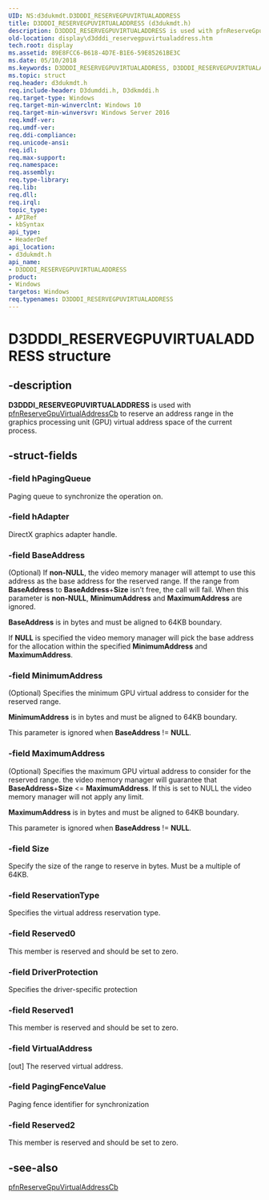 ```yaml
---
UID: NS:d3dukmdt.D3DDDI_RESERVEGPUVIRTUALADDRESS
title: D3DDDI_RESERVEGPUVIRTUALADDRESS (d3dukmdt.h)
description: D3DDDI_RESERVEGPUVIRTUALADDRESS is used with pfnReserveGpuVirtualAddressCb to reserve an address range in the graphics processing unit (GPU) virtual address space of the current process.
old-location: display\d3dddi_reservegpuvirtualaddress.htm
tech.root: display
ms.assetid: 89E8FCC6-B618-4D7E-B1E6-59E85261BE3C
ms.date: 05/10/2018
ms.keywords: D3DDDI_RESERVEGPUVIRTUALADDRESS, D3DDDI_RESERVEGPUVIRTUALADDRESS structure [Display Devices], d3dukmdt/D3DDDI_RESERVEGPUVIRTUALADDRESS, display.d3dddi_reservegpuvirtualaddress
ms.topic: struct
req.header: d3dukmdt.h
req.include-header: D3dumddi.h, D3dkmddi.h
req.target-type: Windows
req.target-min-winverclnt: Windows 10
req.target-min-winversvr: Windows Server 2016
req.kmdf-ver: 
req.umdf-ver: 
req.ddi-compliance: 
req.unicode-ansi: 
req.idl: 
req.max-support: 
req.namespace: 
req.assembly: 
req.type-library: 
req.lib: 
req.dll: 
req.irql: 
topic_type:
- APIRef
- kbSyntax
api_type:
- HeaderDef
api_location:
- d3dukmdt.h
api_name:
- D3DDDI_RESERVEGPUVIRTUALADDRESS
product:
- Windows
targetos: Windows
req.typenames: D3DDDI_RESERVEGPUVIRTUALADDRESS
---
```


# D3DDDI_RESERVEGPUVIRTUALADDRESS structure


## -description


<b>D3DDDI_RESERVEGPUVIRTUALADDRESS</b> is used with <a href="https://msdn.microsoft.com/CEDE03E1-4B0D-4839-B7D6-0826CC103C5E">pfnReserveGpuVirtualAddressCb</a> to reserve an address range in the graphics processing unit (GPU) virtual address space of the current process.


## -struct-fields




### -field hPagingQueue

Paging queue to synchronize the operation on.


### -field hAdapter

DirectX graphics adapter handle. 


### -field BaseAddress

(Optional) If <b>non-NULL</b>, the video memory manager will attempt to use this address as the base address for the reserved range. If the range from <b>BaseAddress</b> to <b>BaseAddress</b>+<b>Size</b> isn’t free, the call will fail. When this parameter is <b>non-NULL</b>, <b>MinimumAddress</b> and <b>MaximumAddress</b> are ignored.

<b>BaseAddress</b> is in bytes and must be aligned to 64KB boundary.


If <b>NULL</b> is specified the video memory manager will pick the base address for the allocation within the specified <b>MinimumAddress</b> and <b>MaximumAddress</b>.



### -field MinimumAddress

(Optional) Specifies the minimum GPU virtual address to consider for the reserved range.

<b>MinimumAddress</b> is in bytes and must be aligned to 64KB boundary.

This parameter is ignored when <b>BaseAddress</b> != <b>NULL</b>.


### -field MaximumAddress

(Optional) Specifies the maximum GPU virtual address to consider for the reserved range. the video memory manager will guarantee that <b>BaseAddress</b>+<b>Size</b> &lt;= <b>MaximumAddress</b>. If this is set to NULL the video memory manager will not apply any limit.

<b>MaximumAddress</b> is in bytes and must be aligned to 64KB boundary.

This parameter is ignored when <b>BaseAddress</b> != <b>NULL</b>.


### -field Size

Specify the size of the range to reserve in bytes. Must be a multiple of 64KB.


### -field ReservationType

Specifies the virtual address reservation type.


### -field Reserved0

This member is reserved and should be set to zero.


### -field DriverProtection

Specifies the driver-specific protection


### -field Reserved1

This member is reserved and should be set to zero.


### -field VirtualAddress

[out] The reserved virtual address.


### -field PagingFenceValue

Paging fence identifier for synchronization


### -field Reserved2

This member is reserved and should be set to zero.


## -see-also




<a href="https://msdn.microsoft.com/CEDE03E1-4B0D-4839-B7D6-0826CC103C5E">pfnReserveGpuVirtualAddressCb</a>
 

 

